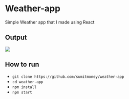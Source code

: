 # Weather-app

Simple Weather app that I made using React


## Output

![](https://raw.githubusercontent.com/sumitmoney/weather-app/master/screen.png)


## How to run

- `git clone https://github.com/sumitmoney/weather-app`
- `cd weather-app`
- `npm install`
- `npm start`
